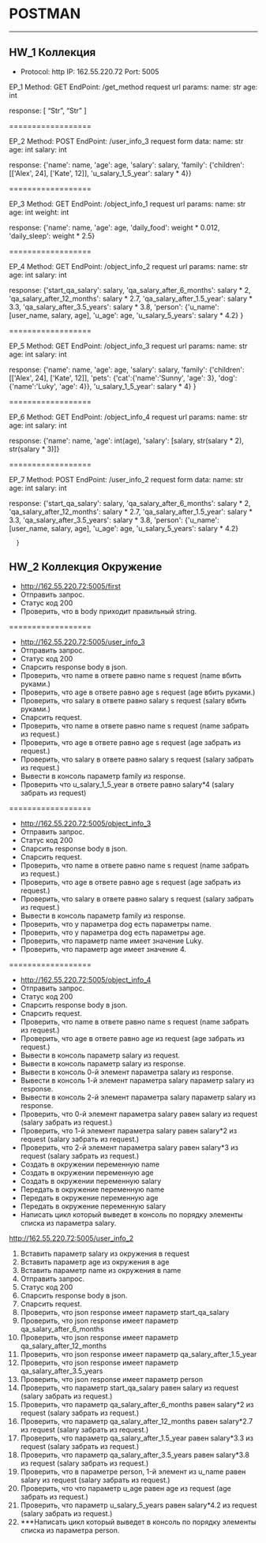 POSTMAN
===========
_________
**HW_1 Коллекция**
-------------------
- Protocol: http
IP: 162.55.220.72
Port: 5005

EP_1
Method: GET
EndPoint: /get_method
request url params: 
 name: str
 age: int

response: 
[
    “Str”,
    “Str”
]










==================

EP_2
Method: POST
EndPoint: /user_info_3
request form data: 
 name: str
 age: int
 salary: int

response: 
{'name': name,
          'age': age,
          'salary': salary,
          'family': {'children': [['Alex', 24], ['Kate', 12]],
                     'u_salary_1_5_year': salary * 4}}


==================

EP_3
Method: GET
EndPoint: /object_info_1
request url params: 
 name: str
 age: int
 weight: int

response: 
{'name': name,
          'age': age,
          'daily_food': weight * 0.012,
          'daily_sleep': weight * 2.5}


==================

EP_4
Method: GET
EndPoint: /object_info_2
request url params: 
 name: str
 age: int
 salary: int

response: 
{'start_qa_salary': salary,
          'qa_salary_after_6_months': salary * 2,
          'qa_salary_after_12_months': salary * 2.7,
          'qa_salary_after_1.5_year': salary * 3.3,
          'qa_salary_after_3.5_years': salary * 3.8,
          'person': {'u_name': [user_name, salary, age],
                     'u_age': age,
                     'u_salary_5_years': salary * 4.2}
          }


==================

EP_5
Method: GET
EndPoint: /object_info_3
request url params: 
 name: str
 age: int
 salary: int

response: 
{'name': name,
          'age': age,
          'salary': salary,
          'family': {'children': [['Alex', 24], ['Kate', 12]],
                     'pets': {'cat':{'name':'Sunny',
                                     'age': 3},
                              'dog':{'name':'Luky',
                                     'age': 4}},
                     'u_salary_1_5_year': salary * 4}
          }


==================

EP_6
Method: GET
EndPoint: /object_info_4
request url params: 
 name: str
 age: int
 salary: int

response: 
{'name': name,
          'age': int(age),
          'salary': [salary, str(salary * 2), str(salary * 3)]}


==================

EP_7
Method: POST
EndPoint: /user_info_2
request form data: 
 name: str
 age: int
 salary: int

response: 
{'start_qa_salary': salary,
          'qa_salary_after_6_months': salary * 2,
          'qa_salary_after_12_months': salary * 2.7,
          'qa_salary_after_1.5_year': salary * 3.3,
          'qa_salary_after_3.5_years': salary * 3.8,
          'person': {'u_name': [user_name, salary, age],
                     'u_age': age,
                     'u_salary_5_years': salary * 4.2}
          
      }
      
**HW_2 Коллекция Окружение**
-----------------------------
* http://162.55.220.72:5005/first
* Отправить запрос.
* Статус код 200
* Проверить, что в body приходит правильный string.

==================


* http://162.55.220.72:5005/user_info_3
* Отправить запрос.
* Статус код 200
* Спарсить response body в json.
* Проверить, что name в ответе равно name s request (name вбить руками.)
* Проверить, что age в ответе равно age s request (age вбить руками.)
* Проверить, что salary в ответе равно salary s request (salary вбить руками.)
* Спарсить request.
* Проверить, что name в ответе равно name s request (name забрать из request.)
* Проверить, что age в ответе равно age s request (age забрать из request.)
* Проверить, что salary в ответе равно salary s request (salary забрать из request.)
* Вывести в консоль параметр family из response.
* Проверить что u_salary_1_5_year в ответе равно salary*4 (salary забрать из request)

==================


* http://162.55.220.72:5005/object_info_3
* Отправить запрос.
* Статус код 200
* Спарсить response body в json.
* Спарсить request.
* Проверить, что name в ответе равно name s request (name забрать из request.)
* Проверить, что age в ответе равно age s request (age забрать из request.)
* Проверить, что salary в ответе равно salary s request (salary забрать из request.)
* Вывести в консоль параметр family из response.
* Проверить, что у параметра dog есть параметры name.
* Проверить, что у параметра dog есть параметры age.
* Проверить, что параметр name имеет значение Luky.
* Проверить, что параметр age имеет значение 4.

==================


* http://162.55.220.72:5005/object_info_4
* Отправить запрос.
* Статус код 200
* Спарсить response body в json.
* Спарсить request.
* Проверить, что name в ответе равно name s request (name забрать из request.)
* Проверить, что age в ответе равно age из request (age забрать из request.)
* Вывести в консоль параметр salary из request.
* Вывести в консоль параметр salary из response.
* Вывести в консоль 0-й элемент параметра salary из response.
* Вывести в консоль 1-й элемент параметра salary параметр salary из response.
* Вывести в консоль 2-й элемент параметра salary параметр salary из response.
* Проверить, что 0-й элемент параметра salary равен salary из request (salary забрать из request.)
* Проверить, что 1-й элемент параметра salary равен salary*2 из request (salary забрать из request.)
* Проверить, что 2-й элемент параметра salary равен salary*3 из request (salary забрать из request.)
* Создать в окружении переменную name
* Создать в окружении переменную age
* Создать в окружении переменную salary
* Передать в окружение переменную name
* Передать в окружение переменную age
* Передать в окружение переменную salary
* Написать цикл который выведет в консоль по порядку элементы списка из параметра salary.


http://162.55.220.72:5005/user_info_2
1. Вставить параметр salary из окружения в request
2. Вставить параметр age из окружения в age
3. Вставить параметр name из окружения в name
4. Отправить запрос.
5. Статус код 200
6. Спарсить response body в json.
7. Спарсить request.
8. Проверить, что json response имеет параметр start_qa_salary
9. Проверить, что json response имеет параметр qa_salary_after_6_months
10. Проверить, что json response имеет параметр qa_salary_after_12_months
11. Проверить, что json response имеет параметр qa_salary_after_1.5_year
12. Проверить, что json response имеет параметр qa_salary_after_3.5_years
13. Проверить, что json response имеет параметр person
14. Проверить, что параметр start_qa_salary равен salary из request (salary забрать из request.)
15. Проверить, что параметр qa_salary_after_6_months равен salary*2 из request (salary забрать из request.)
16. Проверить, что параметр qa_salary_after_12_months равен salary*2.7 из request (salary забрать из request.)
17. Проверить, что параметр qa_salary_after_1.5_year равен salary*3.3 из request (salary забрать из request.)
18. Проверить, что параметр qa_salary_after_3.5_years равен salary*3.8 из request (salary забрать из request.)
19. Проверить, что в параметре person, 1-й элемент из u_name равен salary из request (salary забрать из request.)
20. Проверить, что что параметр u_age равен age из request (age забрать из request.)
21. Проверить, что параметр u_salary_5_years равен salary*4.2 из request (salary забрать из request.)
22. ***Написать цикл который выведет в консоль по порядку элементы списка из параметра person.


